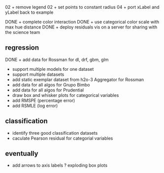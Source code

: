 02 + remove legend
02 + set points to constant radius
04 + port xLabel and yLabel back to example

DONE + complete color interaction
DONE + use categorical color scale with max hue distance
DONE + deploy residuals vis on a server for sharing with the science team

## regression
DONE + add data for Rossman for dl, drf, gbm, glm
+ support multiple models for one dataset
+ support multiple datasets
+ add static exemplar dataset from h2o-3 Aggregator for Rossman
+ add data for all algos for Grupo Bimbo
+ add data for all algos for Prudential
+ draw box and whisker plots for categorical variables
+ add RMSPE (percentage error) 
+ add RSMLE (log error)

## classification
+ identify three good classification datasets
+ caculate Pearson residual for categorial variables

## eventually
+ add arrows to axis labels
? exploding box plots
